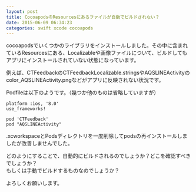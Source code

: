 ```yaml
---
layout: post
title: CocoapodsのResourcesにあるファイルが自動でビルドされない？
date: 2015-06-09 06:34:23
categories: swift xcode cocoapods
---
```

<p>cocoapodsでいくつかのライブラリをインストールしました。その中に含まれているResourcesにある、Localizableや画像ファイルについて、ビルドしてもアプリにインストールされていない状態になっています。</p>

<p>例えば、CTFeedbackのCTFeedbackLocalizable.stringsやAQSLINEActivityのcolor_AQSLINEActivity.pngなどがアプリに反映されない状況です。</p>

<p>Podfileは以下のようです。（幾つか他のものは省略していますが）</p>

```
platform :ios, '8.0'
use_frameworks!

pod 'CTFeedback'
pod "AQSLINEActivity"
```

<p>.xcworkspaceとPodsディレクトリを一度削除してpodsの再インストールしましたが改善しませんでした。</p>

<p>どのようにすることで、自動的にビルドされるのでしょうか？どこを確認すべきでしょうか？<br>
もしくは手動でビルドするものなのでしょうか？</p>

<p>よろしくお願いします。</p>
